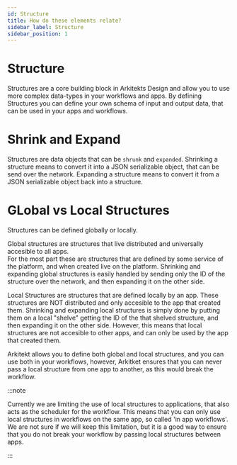 ```yaml
---
id: Structure
title: How do these elements relate?
sidebar_label: Structure
sidebar_position: 1
---
```


# Structure

Structures are a core building block in Arkitekts Design and allow you to use more complex
data-types in your workflows and apps. By defining Structures you can define your own schema
of input and output data, that can be used in your apps and workflows.


# Shrink and Expand

Structures are data objects that can be `shrunk` and `expanded`. Shrinking a structure means
to convert it into a JSON serializable object, that can be send over the network. Expanding
a structure means to convert it from a JSON serializable object back into a structure.



# GLobal vs Local Structures

Structures can be defined globally or locally. 

Global structures are structures that live distributed and universally accesible to all apps.  
For the most part these are structures
that are defined by some service of the platform, and when created live on the platform.
Shrinking and expanding global structures is easily handled by sending only the ID of the
structure over the network, and then expanding it on the other side.

Local Structures are structures that are defined locally by an app. These structures are
NOT distributed and only accesible to the app that created them. Shrinking and expanding
local structures is simply done by putting them on a local "shelve" getting the ID of the
that shelved structure, and then expanding it on the other side. However, this means that
local structures are not accesible to other apps, and can only be used by the app that
created them.

Arkitekt allows you to define both global and local structures, and you can use both
in your workflows, however, Arkitket ensures that you can never pass a local structure
from one app to another, as this would break the workflow. 

:::note

Currently we are limiting the use of local structures to applications, that also acts
as the scheduler for the workflow. This means that you can only use local structures
in workflows on the same app, so called 'in app workflows'. We are not sure if we will
keep this limitation, but it is a good way to ensure that you do not break your workflow
by passing local structures between apps.

:::


